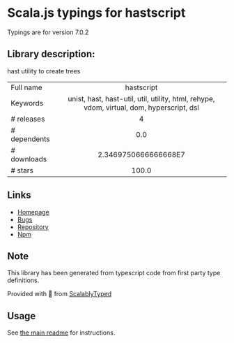 
# Scala.js typings for hastscript

Typings are for version 7.0.2

## Library description:
hast utility to create trees

|                    |                 |
| ------------------ | :-------------: |
| Full name          | hastscript |
| Keywords           | unist, hast, hast-util, util, utility, html, rehype, vdom, virtual, dom, hyperscript, dsl |
| # releases         | 4 |
| # dependents       | 0.0 |
| # downloads        | 2.3469750666666668E7 |
| # stars            | 100.0 |

## Links
- [Homepage](https://github.com/syntax-tree/hastscript#readme)
- [Bugs](https://github.com/syntax-tree/hastscript/issues)
- [Repository](https://github.com/syntax-tree/hastscript)
- [Npm](https://www.npmjs.com/package/hastscript)
    


## Note
This library has been generated from typescript code from first party type definitions.

Provided with :purple_heart: from [ScalablyTyped](https://github.com/oyvindberg/ScalablyTyped)

## Usage
See [the main readme](../../readme.md) for instructions.


